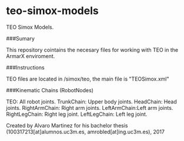 # teo-simox-models

TEO Simox Models.

###Sumary

This repository cointains the necesary files for working with TEO in the ArmarX enviroment. 

###Instructions

TEO files are located in /simox/teo, the main file is "TEOSimox.xml"

###Kinematic Chains (RobotNodes)

TEO: All robot joints.
TrunkChain: Upper body joints.
HeadChain: Head joints.
RightArmChain: Right arm joints.
LeftArmChain:Left arm joints.
RightLegChain: Right leg joint.
LeftLegChain: Left leg joint.



Created by Alvaro Martinez for his bachelor thesis (100317213[at]alumnos.uc3m.es, amrobled[at]ing.uc3m.es), 2017


